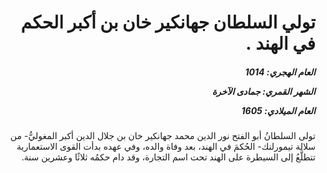 <h1 dir="rtl">تولي السلطان جهانكير خان بن أكبر الحكم في الهند .</h1>

<h5 dir="rtl">العام الهجري:  1014

الشهر القمري: جمادى الآخرة

العام الميلادي: 1605</h5>

<p dir="rtl">تولى السلطانُ أبو الفتح نور الدين محمد جهانكير خان بن جلال الدين أكبر المغوليُّ- من سلالة تيمورلنك- الحُكمَ في الهند، بعد وفاة والده، وفي عهده بدأت القوى الاستعمارية تتطلَّعُ إلى السيطرة على الهند تحت اسم التجارة، وقد دام حكمُه ثلاثًا وعشرين سنة.</p></br>
